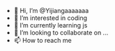 - 👋 Hi, I’m @Yijiangaaaaaaa
- 👀 I’m interested in coding
- 🌱 I’m currently learning js
- 💞️ I’m looking to collaborate on ...
- 📫 How to reach me 

<!---
Yijiangaaaaaaa/Yijiangaaaaaaa is a ✨ special ✨ repository because its `README.md` (this file) appears on your GitHub profile.
You can click the Preview link to take a look at your changes.
--->
